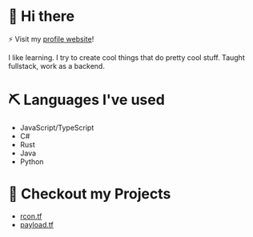 # 👋 Hi there 
⚡ Visit my [profile website](https://c43721.dev/)!

<!--
**c43721/c43721** is a ✨ _special_ ✨ repository because its `README.md` (this file) appears on your GitHub profile.

Here are some ideas to get you started:

- 🔭 I’m currently working on ...
- 🌱 I’m currently learning ...
- 👯 I’m looking to collaborate on ...
- 🤔 I’m looking for help with ...
- 💬 Ask me about ...
- 📫 How to reach me: ...
- 😄 Pronouns: ...
- ⚡ Fun fact: ...
-->

I like learning. I try to create cool things that do pretty cool stuff.
Taught fullstack, work as a backend.

# ⛏️ Languages I've used
- JavaScript/TypeScript
- C#
- Rust
- Java
- Python

# 🔭 Checkout my Projects
- [rcon.tf](https://github.com/rcontf)
- [payload.tf](https://github.com/payload-bot)
